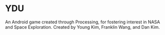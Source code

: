 # YDU
An Android game created through Processing, for fostering interest in NASA and Space Exploration. Created by Young Kim, Franklin Wang, and Dan Kim.
